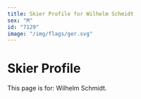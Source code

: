 ```yaml
---
title: Skier Profile for Wilhelm Schmidt
sex: "M"
id: "7129"
image: "/img/flags/ger.svg" 
---
```


# Skier Profile

This page is for: Wilhelm Schmidt.
    